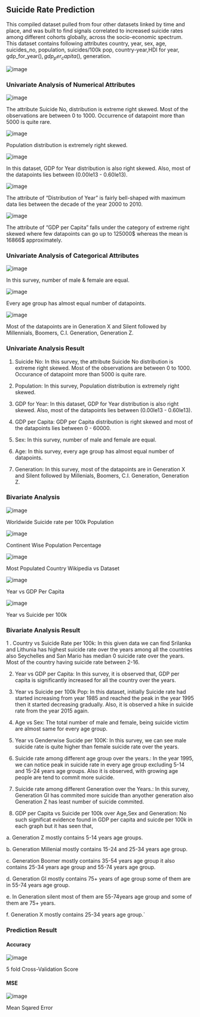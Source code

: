## Suicide Rate Prediction
This compiled dataset pulled from four other datasets linked by time and place, and was built to find signals correlated to increased suicide rates among different cohorts globally, across the socio-economic spectrum. This dataset contains following attributes country, year, sex, age, suicides_no, population, suicides/100k pop, country-year,HDI for year, gdp_for_year($), gdp_per_capita($), generation.

![image](https://github.com/arghyadeep97/Suicide-Rate-Prediction/assets/70284387/d8ae04b5-7e37-4616-95c7-98299fc195e8)

### Univariate Analysis of Numerical Attributes


![image](https://github.com/arghyadeep97/Suicide-Rate-Prediction/assets/70284387/8fe5b930-6425-4c43-98e7-40bae95fa469)

The attribute Suicide No, distribution is extreme right skewed. Most of the observations are between 0 to 1000. Occurrence of datapoint more than 5000 is quite rare.

![image](https://github.com/arghyadeep97/Suicide-Rate-Prediction/assets/70284387/0955923a-f55f-48ed-a771-a6e2c7076166)

Population distribution is extremely right skewed.

![image](https://github.com/arghyadeep97/Suicide-Rate-Prediction/assets/70284387/a51434bf-c856-4479-87a5-8ee188ef9899)

In this dataset, GDP for Year distribution is also right skewed. Also, most of the datapoints lies between (0.00le13 - 0.60le13).

![image](https://github.com/arghyadeep97/Suicide-Rate-Prediction/assets/70284387/17f29882-6b17-4471-a497-073702215378)

The attribute of “Distribution of Year” is fairly bell-shaped with maximum data lies between the decade of the year 2000 to 2010.


![image](https://github.com/arghyadeep97/Suicide-Rate-Prediction/assets/70284387/947c728c-039a-4e58-82f8-f2708b5d242d)

The attribute of “GDP per Capita” falls under the category of extreme right skewed where few datapoints can go up to 125000$ whereas the mean is 16866$ approximately.





### Univariate Analysis of Categorical Attributes


![image](https://github.com/arghyadeep97/Suicide-Rate-Prediction/assets/70284387/10335868-17f9-4545-9511-500e5e45893e)

In this survey, number of male & female are equal.

![image](https://github.com/arghyadeep97/Suicide-Rate-Prediction/assets/70284387/01d0ebe2-b955-48df-abc0-97e3c6360e5b)

Every age group has almost equal number of datapoints.

![image](https://github.com/arghyadeep97/Suicide-Rate-Prediction/assets/70284387/593ff9fb-8bab-431f-8346-92ac8d65a874)

Most of the datapoints are in Generation X and Silent followed by Millennials, Boomers, C.I. Generation, Generation Z.


### Univariate Analysis Result

1. Suicide No: In this survey, the attribute Suicide No distribution is extreme right skewed. Most of the observations are between 0 to 1000. Occurance of datapoint more than 5000 is quite rare.

2. Population: In this survey, Population distribution is extremely right skewed.

3. GDP for Year: In this dataset, GDP for Year distribution is also right skewed. Also, most of the datapoints lies between (0.00le13 - 0.60le13).

4. GDP per Capita: GDP per Capita distribution is right skewed and most of the datapoints lies between 0 - 60000.

5. Sex: In this survey, number of male and female are equal.

6. Age: In this survey, every age group has almost equal number of datapoints.

7. Generation: In this survey, most of the datapoints are in Generation X and Silent followed by Millenials, Boomers, C.I. Generation, Generation Z.






### Bivariate Analysis

![image](https://github.com/arghyadeep97/Suicide-Rate-Prediction/assets/70284387/54ecf36f-0264-4f8a-bf01-82c0501d3ddb)

Worldwide Suicide rate per 100k Population

![image](https://github.com/arghyadeep97/Suicide-Rate-Prediction/assets/70284387/469ecba1-755b-403b-a908-3cf7fffadc66)

Continent Wise Population Percentage

![image](https://github.com/arghyadeep97/Suicide-Rate-Prediction/assets/70284387/e3ee243d-93e5-4f61-93b2-281fd4e0f48f)

Most Populated Country Wikipedia vs Dataset

![image](https://github.com/arghyadeep97/Suicide-Rate-Prediction/assets/70284387/a3251280-704f-4683-89a3-591c64b4c205)

Year vs GDP Per Capita

![image](https://github.com/arghyadeep97/Suicide-Rate-Prediction/assets/70284387/eec312e9-50ba-436f-a764-d1f41de5dffa)

Year vs Suicide per 100k

### Bivariate Analysis Result

1 . Country vs Suicide Rate per 100k: In this given data we can find Srilanka and Lithunia has highest suicide rate over the years among all the countries also Seychelles and San Mario has median 0 suicide rate over the years. Most of the country having suicide rate between 2-16.

2. Year vs GDP per Capita: In this survey, it is observed that, GDP per capita is significantly increased for all the country over the years.

3. Year vs Suicide per 100k Pop: In this dataset, initially Suicide rate had started increasing from year 1985 and reached the peak in the year 1995 then it started decreasing gradually. Also, it is observed a hike in suicide rate from the year 2015 again.

4. Age vs Sex: The total number of male and female, being suicide victim are almost same for every age group.

5. Year vs Genderwise Sucide per 100K: In this survey, we can see male suicide rate is quite higher than female suicide rate over the years.

6. Suicide rate among different age group over the years.: In the year 1995, we can notice peak in suicide rate in every age group excluding 5-14 and 15-24 years age groups. Also it is observed, with growing age people are tend to commit more suicide.

7. Suicide rate among different Generation over the Years.: In this survey, Generation GI has commited more suicide than anyother generation also Generation Z has least number of suicide commited.

8. GDP per Capita vs Suicide per 100k over Age,Sex and Generation: No such significat evidence found in GDP per capita and suicde per 100k in each graph but it has seen that,

  a. Generation Z mostly contains 5-14 years age groups.
  
  b. Generation Millenial mostly contains 15-24 and 25-34 years age group.
  
  c. Generation Boomer mostly contains 35-54 years age group it also contains 25-34 years age group and 55-74 years age group.
  
  d. Generation GI mostly contains 75+ years of age group some of them are in 55-74 years age group.
  
  e. In Generation silent most of them are 55-74years age group and some of them are 75+ years.
  
  f. Generation X mostly contains 25-34 years age group.`


  ### Prediction Result

  #### Accuracy

  ![image](https://github.com/arghyadeep97/Suicide-Rate-Prediction/assets/70284387/317ea756-8a65-4514-b027-65ba67398505)

  5 fold Cross-Validation Score

  #### MSE

  ![image](https://github.com/arghyadeep97/Suicide-Rate-Prediction/assets/70284387/1a57f6a9-6f95-4747-a746-af328e9246f6)

  Mean Sqared Error






